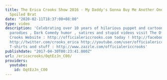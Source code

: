 ```yaml
---
title: The Erica Crooks Show 2016 - My Daddy's Gonna Buy Me Another One Drunk Driver
  Spoiled Brat
date: "2020-02-11T18:37:00+08:00"
type: video
description: 'Celebrating over 10 years of hilarious puppet and cartoon animation
  parodies , Dark Comedy humor , satires and stupid videos visit The Official Erica
  Crooks Website : http://officialericcrooks.com today ! http://facebook.com/officialericcrooks
  http://twitter.com/crooks_erica http://youtube.com/user/officialericcrooks http://Instagram.com/officialericcrooks/
  T-shirts and stuff : http://www.zazzle.com/officialericcrooks'
publishdate: "2017-04-30T00:23:41.000Z"
url: /ericacrooks/OqtEzJn_C00/
providers:
  youtube:
    id: OqtEzJn_C00
---
```

